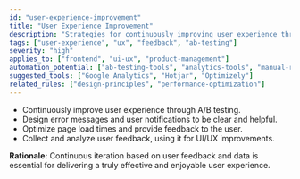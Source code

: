 ```yaml
---
id: "user-experience-improvement"
title: "User Experience Improvement"
description: "Strategies for continuously improving user experience through feedback, A/B testing, and performance optimization."
tags: ["user-experience", "ux", "feedback", "ab-testing"]
severity: "high"
applies_to: ["frontend", "ui-ux", "product-management"]
automation_potential: ["ab-testing-tools", "analytics-tools", "manual-review"]
suggested_tools: ["Google Analytics", "Hotjar", "Optimizely"]
related_rules: ["design-principles", "performance-optimization"]
---
```


- Continuously improve user experience through A/B testing.
- Design error messages and user notifications to be clear and helpful.
- Optimize page load times and provide feedback to the user.
- Collect and analyze user feedback, using it for UI/UX improvements.

**Rationale:** Continuous iteration based on user feedback and data is essential for delivering a truly effective and enjoyable user experience.
